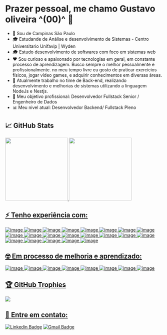 # Prazer pessoal, me chamo Gustavo oliveira ^(00)^ 👋

- 📌 Sou de Campinas São Paulo
- 🎓 Estudande de Análise e desenvolvimento de Sistemas - Centro Universitario Unifavip | Wyden 
- 🎓 Estudo desenvolvimento de softwares com foco em sistemas web
- ❤ Sou curioso e apaixonado por tecnologias em geral, em constante processo de aprendizagem. Busco sempre o melhor pessoalmente e profissionalmente.
   no meu tempo livre eu gosto de praticar exercicios físicos, jogar vídeo games, e adquirir conhecimentos em diversas áreas.
- 💼 Atualmente trabalho no time de Back-end, realizando desenvolvimento e melhorias de sistemas utilizando a linguagem NodeJs e Nestjs. 
- 🚀 Meu objetivo profissional: Desenvolvedor Fullstack Senior / Engenheiro de Dados
- 📊 Meu nivel atual: Desenvolvedor Backend/ Fullstack Pleno

## 📈 GitHub Stats 
<div >
  <a href="https://github.com/Gusta02">
  <img height="200em" src="https://github-readme-stats.vercel.app/api?username=Gusta02&show_icons=true&&theme=tokyonight&count_private=true"/>
  <img height="200em" src="https://github-readme-stats.vercel.app/api/top-langs/?username=Gusta02&layout=compact&langs_count=7&theme=tokyonight"/>
</div>

## ⚡  Tenho experiência com:
![image](https://img.shields.io/badge/Python-%231572B6?style=for-the-badge&logo=python&logoColor=white)
![image](https://img.shields.io/badge/Django-092E20?style=for-the-badge&logo=django&logoColor=white)
![image](https://img.shields.io/badge/Flask-000000?style=for-the-badge&logo=flask&logoColor=white)
![image](https://img.shields.io/badge/Spark%20AR-FF5C83?style=for-the-badge&logo=Spark&AR&logoColor=white)
![image](https://img.shields.io/badge/Node.js-43853D?style=for-the-badge&logo=node.js&logoColor=white)
![image](https://img.shields.io/badge/PHP-777BB4?style=for-the-badge&logo=php&logoColor=white)
![image](https://img.shields.io/badge/HTML5-E34F26?style=for-the-badge&logo=html5&logoColor=white)
![image](https://img.shields.io/badge/CSS3-1572B6?style=for-the-badge&logo=css3&logoColor=white)
![image](https://img.shields.io/badge/Sass-CC6699?style=for-the-badge&logo=sass&logoColor=white)
![image](https://img.shields.io/badge/Bootstrap-563D7C?style=for-the-badge&logo=bootstrap&logoColor=white)
![image](https://img.shields.io/badge/MariaDB-003545?style=for-the-badge&logo=mariadb&logoColor=white)
![image](https://img.shields.io/badge/MongoDB-4EA94B?style=for-the-badge&logo=mongodb&logoColor=white)
![image](https://img.shields.io/badge/MySQL-005C84?style=for-the-badge&logo=mysql&logoColor=white)
![image](https://img.shields.io/badge/PostgreSQL-316192?style=for-the-badge&logo=postgresql&logoColor=white)
![image](https://img.shields.io/badge/SQLite-07405E?style=for-the-badge&logo=sqlite&logoColor=white)
![image](https://img.shields.io/badge/C%23-239120?style=for-the-badge&logo=c-sharp&logoColor=white)
![image](https://img.shields.io/badge/Unity-100000?style=for-the-badge&logo=unity&logoColor=white)
![image](https://img.shields.io/badge/Heroku-430098?style=for-the-badge&logo=heroku&logoColor=white)
![image](https://img.shields.io/badge/Amazon_AWS-232F3E?style=for-the-badge&logo=amazon-aws&logoColor=white)
![image](https://img.shields.io/badge/Vercel-000000?style=for-the-badge&logo=vercel&logoColor=white)
![image](https://img.shields.io/badge/Cloudflare-F38020?style=for-the-badge&logo=Cloudflare&logoColor=white)

 

## 🤓 Em processo de melhoria e aprendizado:
![image](https://img.shields.io/badge/Python-%231572B6?style=for-the-badge&logo=python&logoColor=white)
![image](https://img.shields.io/badge/Node.js-339933?style=for-the-badge&logo=nodedotjs&logoColor=white)
![image](	https://img.shields.io/badge/JavaScript-323330?style=for-the-badge&logo=javascript&logoColor=F7DF1E)
![image](https://img.shields.io/badge/MySQL-00000F?style=for-the-badge&logo=mysql&logoColor=white)
![image](https://img.shields.io/badge/html5-%23E34F26.svg?style=for-the-badge&logo=html5&logoColor=white)
![image](https://img.shields.io/badge/css3-%231572B6.svg?style=for-the-badge&logo=css3&logoColor=white)
![image](https://img.shields.io/badge/AWS-%23FF9900.svg?style=for-the-badge&logo=amazon-aws&logoColor=white)
![image](https://img.shields.io/badge/Nestjs-F24E1E?style=for-the-badge&logo=nestjs&logoColor=white)

## 🏆 GitHub Trophies
![](https://github-profile-trophy.vercel.app/?username=michblez&theme=discord&no-frame=false&no-bg=false&margin-w=4)

## 📩 Entre em contato:
[![Linkedin Badge](https://img.shields.io/badge/-LinkedIn-blue?style=flat-square&logo=Linkedin&logoColor=white&link=https://www.linkedin.com/in/mich-florencio/)](https://www.linkedin.com/in/mich-florencio/)
  [![Gmail Badge](https://img.shields.io/badge/-mflorencio426@gmail.com-c14438?style=flat-square&logo=Gmail&logoColor=white&link=mailto:mflorencio426@gmail.com)](mailto:mflorencio426@gmail.com)
